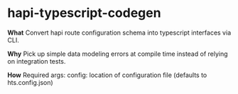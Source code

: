 # hapi-typescript-codegen

**What**
Convert hapi route configuration schema into typescript interfaces via CLI.

**Why**
Pick up simple data modeling errors at compile time instead of relying on integration tests.

**How**
Required args:
config: location of configuration file (defaults to hts.config.json)

